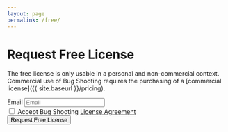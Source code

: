 ```yaml
---
layout: page
permalink: /free/
---
```


# Request Free License

The free license is only usable in a personal and non-commercial context. Commercial use of Bug Shooting requires the purchasing of a [commercial license]({{ site.baseurl }}/pricing).

<form method="POST" action="https://services.bugshooting.com/rest/freelicense">
  <div class="row mb-3">
    <div class="form-group">
      <label for="activationfile" class="col-sm-2 col-form-label">Email</label>
      <input class="form-control" type="email" placeholder="Email" required name="email" maxlength="100">
    </div>
  </div>
  <div class="form-check">
    <input class="form-check-input" type="checkbox" required name="agreement">
    <label class="form-check-label" for="agreement">Accept Bug Shooting <a href="{{ site.baseurl }}/agreement" target="_blank">License Agreement</a></label>
  </div>
  <input type="hidden" name="language" value="en-US">
  <input type="hidden" name="successurl" value="{{ site.url }}{{ site.baseurl }}/freesuccess">
  <input type="hidden" name="failurl" value="{{ site.url }}{{ site.baseurl }}/free">
  <button class="btn btn-lg btn-primary btn-block" type="submit">Request Free License</button>
</form>
